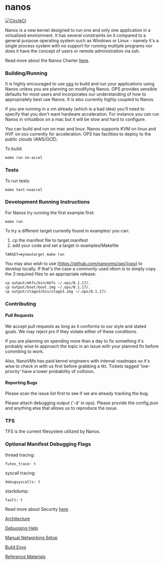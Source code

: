 # nanos

[![CircleCI](https://circleci.com/gh/nanovms/nanos.svg?style=svg)](https://circleci.com/gh/nanovms/nanos)

Nanos is a new kernel designed to run one and only one application in a
virtualized environment. It has several constraints on it compared to a
general purpose operating system such as Windows or Linux - namely it's
a single process system with no support for running multiple programs
nor does it have the concept of users or remote administration via ssh.

Read more about the Nanos Charter [here](CHARTER.md).

### Building/Running

It is highly encouraged to use [ops](https://github.com/nanovms/ops) to build and run your applications using Nanos unless you are planning
on modifying Nanos. OPS provides sensible defaults for most users and
incorporates our understanding of how to appropriately best use Nanos.
It is also currently highly coupled to Nanos.

If you are running in a vm already (which is a bad idea) you'll need to specify
that you don't want hardware acceleration. For instance you can run
Nanos in virtualbox on a mac but it will be slow and hard to configure.

You can build and run on mac and linux. Nanos supports KVM on linux and
HVF on osx currently for acceleration. OPS has facilities to deploy to
the public clouds (AWS/GCE).

To build:
```
make run no-accel
```

### Tests

To run tests:
```
make test-noaccel
```

### Development Running Instructions

For Nanos try running the first example first:
```
make run
```

To try a different target currently found in examples/ you can:

1) cp the manifest file to target.manifest
2) add your code and set a target in examples/Makefile

```
TARGET=mynewtarget make run
```

You may also wish to use [https://github.com/nanovms/ops](ops) to
develop locally. If that's the case a commonly used idiom is to simply
copy the 3 required files to an appropriate release:

```
cp output/mkfs/bin/mkfs ~/.ops/0.1.17/.
cp output/boot/boot.img ~/.ops/0.1.17/.
cp output/stage3/bin/stage3.img ~/.ops/0.1.17/.
```

### Contributing

#### Pull Requests

We accept pull requests as long as it conforms to our style and stated
goals. We may reject prs if they violate either of these conditions.

If you are planning on spending more than a day to fix something
it's probably wise to approach the topic in an issue with your planned
fix before commiting to work.

Also, NanoVMs has paid kenrel engineers with internal roadmaps so it's
wise to check in with us first before grabbing a tkt. Tickets tagged
'low-priority' have a lower probability of collision.

#### Reporting Bugs

Please scan the issue list first to see if we are already tracking the
bug.

Please attach debugging output ('-d' in ops). Please provide the
config.json and anything else that allows us to reproduce the issue.

### TFS

TFS is the current filesystem utilized by Nanos.

### Optional Manifest Debugging Flags

thread tracing:

```
futex_trace: t
```

syscall tracing:

```
debugsyscalls: t
```

stackdump:

```
fault: t
```

Read more about Security [here](SECURITY.md).

[Architecture](https://github.com/nanovms/nanos/wiki/Architecture)

[Debugging Help](https://github.com/nanovms/nanos/wiki/debugging)

[Manual Networking Setup](https://github.com/nanovms/nanos/wiki/networking-setup)

[Build Envs](https://github.com/nanovms/nanos/wiki/Build-Envs)

[Reference Materials](https://github.com/nanovms/nanos/wiki/reference-materials)
